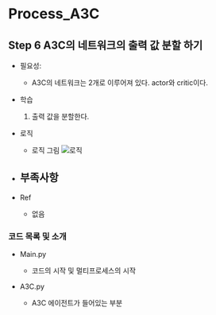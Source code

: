 # Process_A3C
## Step 6 A3C의 네트워크의 출력 값 분할 하기

- 필요성:
    - A3C의 네트워크는 2개로 이루어져 있다. actor와 critic이다.

- 학습
    1. 출력 값을 분할한다.
    
- 로직
    - 로직 그림 
    ![로직](./Step_6/로직.emf)
    
- 부족사항
    - 
    
- Ref
    - 없음
   
### 코드 목록 및 소개
- Main.py
    - 코드의 시작 및 멀티프로세스의 시작
    
- A3C.py
    - A3C 에이전트가 들어있는 부분
